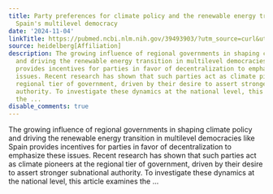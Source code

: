 ```yaml
---
title: Party preferences for climate policy and the renewable energy transition in
  Spain's multilevel democracy
date: '2024-11-04'
linkTitle: https://pubmed.ncbi.nlm.nih.gov/39493903/?utm_source=curl&utm_medium=rss&utm_campaign=pubmed-2&utm_content=1FakS-2QOkCT8HsMOQP1bCRQ4YzyumYOmxmF0moLsQ3dFB1E9V&fc=20220326224207&ff=20241104202650&v=2.18.0.post9+e462414
source: heidelberg[Affiliation]
description: The growing influence of regional governments in shaping climate policy
  and driving the renewable energy transition in multilevel democracies like Spain
  provides incentives for parties in favor of decentralization to emphasize these
  issues. Recent research has shown that such parties act as climate pioneers at the
  regional tier of government, driven by their desire to assert stronger subnational
  authority. To investigate these dynamics at the national level, this article examines
  the ...
disable_comments: true
---
```

The growing influence of regional governments in shaping climate policy and driving the renewable energy transition in multilevel democracies like Spain provides incentives for parties in favor of decentralization to emphasize these issues. Recent research has shown that such parties act as climate pioneers at the regional tier of government, driven by their desire to assert stronger subnational authority. To investigate these dynamics at the national level, this article examines the ...